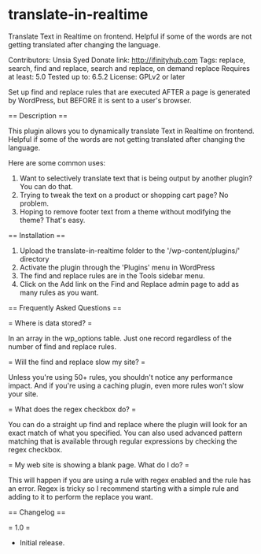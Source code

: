 # translate-in-realtime
Translate Text in Realtime on frontend. Helpful if some of the words are not getting translated after changing the language.

Contributors: Unsia Syed
Donate link: http://ifinityhub.com
Tags: replace, search, find and replace, search and replace, on demand replace
Requires at least: 5.0
Tested up to: 6.5.2
License: GPLv2 or later

Set up find and replace rules that are executed AFTER a page is generated by WordPress, but BEFORE it is sent to a user's browser.

== Description ==

This plugin allows you to dynamically translate Text in Realtime on frontend. Helpful if some of the words are not getting translated after changing the language. 

Here are some common uses:

1. Want to selectively translate text that is being output by another plugin? You can do that.
2. Trying to tweak the text on a product or shopping cart page? No problem.
3. Hoping to remove footer text from a theme without modifying the theme? That's easy.


== Installation ==

1. Upload the translate-in-realtime folder to the '/wp-content/plugins/' directory
2. Activate the plugin through the 'Plugins' menu in WordPress
3. The find and replace rules are in the Tools sidebar menu.
4. Click on the Add link on the Find and Replace admin page to add as many rules as you want.

== Frequently Asked Questions ==

= Where is data stored? =

In an array in the wp_options table. Just one record regardless of the number of find and replace rules.

= Will the find and replace slow my site? =

Unless you're using 50+ rules, you shouldn't notice any performance impact. And if you're using a caching plugin, even more rules won't slow your site.

= What does the regex checkbox do? =

You can do a straight up find and replace where the plugin will look for an exact match of what you specified. You can also used advanced pattern matching that is available through regular expressions by checking the regex checkbox.

= My web site is showing a blank page. What do I do? =

This will happen if you are using a rule with regex enabled and the rule has an error. Regex is tricky so I recommend starting with a simple rule and adding to it to perform the replace you want.


== Changelog ==


= 1.0 =
* Initial release.
